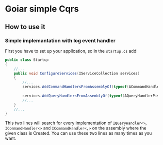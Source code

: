# Goiar simple Cqrs

## How to use it

### Simple implemantation with log event handler

First you have to set up your application, so in the `startup.cs` add

``` csharp
public class Startup 
{
    //...
    public void ConfigureServices(IServiceCollection services)
    {
        //...
        services.AddCommandHandlersFromAssemblyOf(typeof(ACommandHandlerPivotClass));
        
        services.AddQueryHandlersFromAssemblyOf(typeof(AQueryHandlerPivotClass));
        //...
    }
    //...
}
```

This two lines will search for every implementation of `IQueryHandler<>`, `ICommandHandler<>` and `ICommandHandler<,>` on the assembly where the given class is Created. You can use these two lines as many times as you want.